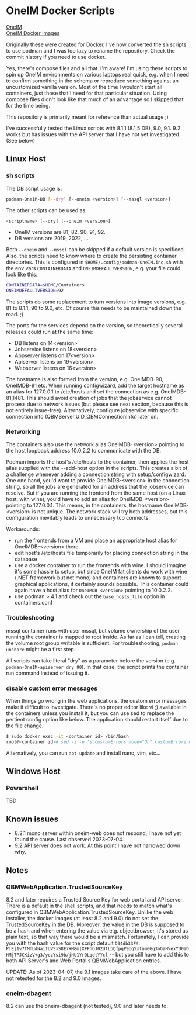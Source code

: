 # OneIM Docker Scripts

[OneIM](https://www.oneidentity.com/products/identity-manager/)  
[OneIM Docker Images](https://hub.docker.com/u/oneidentity/)  

Originally these were created for Docker, I've now converted the sh scripts to use podman and I was too lazy to rename the repository. Check the commit history if you need to use docker.

Yes, there's compose files and all that. I'm aware! I'm using these scripts to spin up OneIM environments on various laptops real quick, e.g. when I need to confirm something in the schema or reproduce something against an uncustomized vanilla version. Most of the time I wouldn't start all containers, just those that I need for that particular situation. Using compose files didn't look like that much of an advantage so I skipped that for the time being.

This repository is primarily meant for reference than actual usage ;)

I've successfully tested the Linux scripts with 8.1.1 (8.1.5 DB), 9.0, 9.1. 9.2 works but has issues with the API server that I have not yet investigated. (See below)

## Linux Host
### sh scripts

The DB script usage is:
```sh
podman-OneIM-DB [--dry] [--oneim <version>] [--mssql <version>]
```

The other scripts can be used as:
```sh
<scriptname> [--dry] [--oneim <version>]
```

- OneIM versions are 81, 82, 90, 91, 92.
- DB versions are 2019, 2022, ...

Both `--oneim` and `--mssql` can be skipped if a default version is specificed. Also, the scripts need to know where to create the persisting container directories. This is configured in `$HOME/.config/podman-OneIM.inc.sh` with the env vars `CONTAINERDATA` and `ONEIMDEFAULTVERSION`, e.g. your file could look like this:

```sh
CONTAINERDATA=$HOME/Containers
ONEIMDEFAULTVERSION=92
```

The scripts do some replacement to turn versions into image versions, e.g. 81 to 8.1.1, 90 to 9.0, etc. Of course this needs to be maintained down the road. ;)

The ports for the services depend on the version, so theoretically several releases could run at the same time:

- DB listens on 14&lt;version&gt;
- Jobservice listens on 18&lt;version&gt;
- Appserver listens on 17&lt;version&gt;
- Apiserver listens on 19&lt;version&gt;
- Webserver listens on 16&lt;version&gt;

The hostname is also formed from the version, e.g. OneIMDB-90, OneIMDB-81 etc. When running configwizard, add the target hostname as an alias for 127.0.0.1 to /etc/hosts and set the connection as e.g. OneIMDB-81,1481. This should avoid creation of jobs that the jobservice cannot process due to network issues (but please see next section, because this is not entirely issue-free). Alternatively, configure jobservice with specific connection info (QBMServer.UID_QBMConnectionInfo) later on.

### Networking

The containers also use the network alias OneIMDB-&lt;version&gt; pointing to the host loopback address 10.0.2.2 to communicate with the DB.

Podman imports the host's /etc/hosts to the container, then applies the host alias supplied with the --add-host option in the scripts. This creates a bit of a challenge whenever adding a connection string with setup/configwizard. One one hand, you'd want to provide OneIMDB-&lt;version&gt; in the connection string, so all the jobs are generated for an address that the jobservice can resolve. But if you are running the frontend from the same host (on a Linux host, with wine), you'd have to add an alias for OneIMDB-&lt;version&gt; pointing to 127.0.0.1. This means, in the containers, the hostname OneIMDB-&lt;version&gt; is not unique. The network stack will try both addresses, but this configuration inevitably leads to unnecessary tcp connects.

Workarounds:
- run the frontends from a VM and place an appropriate host alias for OneIMDB-&lt;version&gt; there
- edit host's /etc/hosts file temporarily for placing connection string in the database
- use a docker container to run the frontends with wine. I should imagine it's some hassle to setup, but since OneIM fat clients do work with wine (.NET framework but not mono) and containers are known to support graphical applications, it certainly sounds possible. This container could again have a host alias for `OneIMDB-<version>` pointing to 10.0.2.2.
- use podman > 4.1 and check out the `base_hosts_file` option in containers.conf

### Troubleshooting

mssql container runs with user mssql, but volume ownership of the user running the container is mapped to root inside. As far as I can tell, creating the volume root group writable is sufficient. For troubleshooting, `podman unshare` might be a first step.

All scripts can take literal "dry" as a parameter before the version (e.g. `podman-OneIM-apiserver dry 90`). In that case, the script prints the container run command instead of issuing it.

### disable custom error messages

When things go wrong in the web applications, the custom error messages make it difficult to investigate. There's no proper editor like vi ;) available in the containers unless you install it, but you can use sed to replace the pertient config option like below. The application should restart itself due to the file change.

```sh
$ sudo docker exec -it <container id> /bin/bash
root@<container id># sed -i -e 's,customErrors mode="On",customErrors mode="Off",g' web.config
```

Alternatively, you can run `apt update` and install nano, vim, etc...

## Windows Host
### Powershell

TBD

## Known issues

- 8.2.1 mono server within oneim-web does not respond, I have not yet found the cause. Last observed 2023-07-04.
- 9.2 API server does not work. At this point I have not narrowed down why.

## Notes

### QBMWebApplication.TrustedSourceKey

8.2 and later requires a Trusted Source Key for web portal and API server. There is a default in the shell scripts, and that needs to match what's configured in QBMWebApplication.TrustedSourceKey. Unlike the web installer, the docker images (at least 8.2 and 9.0) do not set the TrustedSourceKey in the DB. Moreover, the value in the DB is supposed to be a hash and when entering the value via e.g. objectbrowser, it's stored as plain text, so that way there would be a mismatch. Fortunately, I can provide you with the hash value for the script default `D34db33F!`: `P|E|1v7fMhUANaiTUVSxS8E7+M8m|XFFhOJ02dtLbQfpqP9oqYxfum0Gg3oGaHVexYU0aDHMjTPJCKizV+g3/yozYsi9b/jHU1YrQLqdtYYcl` -- but you still have to add this to both API Server's and Web Portal's QBMWebApplication entries.  
  
UPDATE: As of 2023-04-07, the 9.1 images take care of the above. I have not retested for the 8.2 and 9.0 images.

### oneim-dbagent

8.2 can use the oneim-dbagent (not tested), 9.0 and later needs to.


